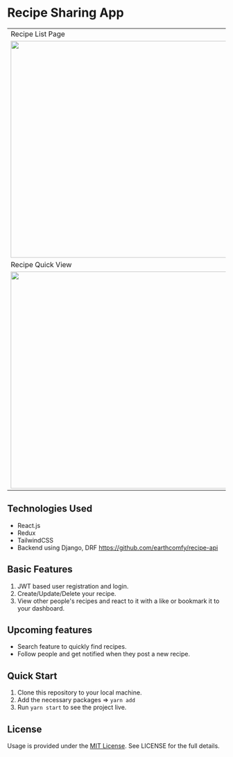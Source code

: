 # Recipe Sharing App

<table>
  <tr>
     <td>Recipe List Page</td>
     <td>Login Page</td>
  </tr>
  <tr>
    <td valign="top"><img src = "https://user-images.githubusercontent.com/66206865/149466420-5a3ad850-80f4-44f3-bf31-929a57d6f793.png" width=500 /></td>
    <td valign="top"><img src = "https://user-images.githubusercontent.com/66206865/149467240-b37a4f63-293c-4e94-bc0a-b231707b0802.gif" width=500 /></td>
    
  </tr>
  <tr>
     <td>Recipe Quick View</td>
     <td>Recipe Create Page</td>
  </tr>
  <tr>
    <td valign="top"><img src = "https://user-images.githubusercontent.com/66206865/149466498-14ab3176-1abe-497f-af3c-d31663838874.gif" width=500 /></td>
    <td valign="top"><img src = "https://user-images.githubusercontent.com/66206865/149466513-57b32988-e6dd-4445-af9d-7099b0cab093.gif" width=500 /></td>
    
  </tr>
 </table>


## Technologies Used
- React.js
- Redux
- TailwindCSS
- Backend using Django, DRF https://github.com/earthcomfy/recipe-api

## Basic Features

1. JWT based user registration and login.
2. Create/Update/Delete your recipe.
3. View other people's recipes and react to it with a like or bookmark it to your dashboard.

## Upcoming features

- Search feature to quickly find recipes.
- Follow people and get notified when they post a new recipe.

## Quick Start

1. Clone this repository to your local machine.
2. Add the necessary packages => `yarn add`
3. Run `yarn start` to see the project live.

## License

Usage is provided under the [MIT License](http://opensource.org/licenses/mit-license.php). See LICENSE for the full details.

